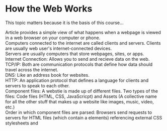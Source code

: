 # How the Web Works
This topic matters because it is the basis of this course...

Article provides a simple view of what happens when a webpage is viewed in a web browser on your computer or phone.   
Computers connected to the internet are called clients and servers. Clients are usually web user's internet-connected devices.  
Servers are usually computers that store webpages, sites, or apps.  
Internet Connection: Allows you to send and recieve data on the web.  
TCP/IP: Both are communication protocols that define how data should travel across the internet.  
DNS: Like an address book for websites.   
HTTP: An application protocol that defines a language for clients and servers to speak to each other.  
Component files: A webstie is made up of different files. Two types of the files: Code files (HTML, CSS, JavaScricpt) and Assets (A collective name for all the other stuff that makes up a website like images, music, video, etc.)  
Order in which component files are parsed: Browsers send requests to servers for HTML files (which contain a <link> elements) referencing external CSS stylesheets and <script> element refrencing external JavaScript scripts.  
The browser parses the HTML file first, and that leads to the browser recognizing any <link>-element references to external CSS stylesheets and any <script>-element references to scripts.  
As the browser parses the HTML, it sends requests back to the server for any CSS files it has found from <link> elements, and any JavaScript files it has found from <script> elements, and from those, then parses the CSS and JavaScript.  
The browser generates an in-memory DOM tree from the parsed HTML, generates an in-memory CSSOM structure from the parsed CSS, and compiles and executes the parsed JavaScript.  
As the browser builds the DOM tree and applies the styles from the CSSOM tree and executes the JavaScript, a visual representation of the page is painted to the screen, and the user sees the page content and can begin to interact with it.  

# What will your website look like?
This topic matters because it is the basis of this course...

What should your website be about?  
What information are you presenting on the subject?  
What does your website look like in simple high-level terms?  
Sketching out your design: On paper.  
Choosing your assets: text, theme color, images, font.  

# JavaScript basics
This topic matters because it is the basis of this course...

JavaScript is a programming language that adds interactivity to a website.  
Comments are snippets of text that can be added along with code. The browser ignores text marked as comments.   
You can write comments in JavaScript just as you can in CSS: "/* , */".  

# Short Poem
Like a river's current, it flows and cascades,
Across networks vast, through tangled braids,
Packets of data, in bytes and strings,
HTTP's magic, the melody it sings.

# JavaScript basics Cont.
Describe how HTML, CSS, and JS files are “parsed” in the browser:
HTML: The browser begins by parsing the HTML file, which defines the structure and content of the web page. It reads the HTML document from top to bottom, starting with the opening "<html>" tag and ending with the closing "</html>" tag. During this process, the browser identifies various elements such as headers, paragraphs, images, links, 
and more.  
As the HTML is parsed, the browser constructs a tree-like structure called the Document Object Model (DOM). The DOM represents the hierarchical relationship between different HTML elements, with the "<html>" tag as the root and nested elements as branches and leaves. This tree structure allows the browser to understand how the elements are organized on the page.
CSS: After the HTML parsing is complete, the browser moves on to parse the CSS (Cascading Style Sheets) files associated with the web page. CSS defines the presentation and layout of the HTML elements. The browser reads the CSS files and matches the styles to the corresponding HTML elements.  
During CSS parsing, the browser creates a separate structure known as the CSS Object Model (CSSOM). This model represents the styles defined in the CSS files, including properties like color, font, size, positioning, and more. The CSSOM is then combined with the DOM to create a Render Tree.  
JS: If the web page includes JavaScript files, the browser proceeds with parsing and executing them. JavaScript adds interactivity and dynamic behavior to the web page. When parsing JavaScript, the browser identifies functions, variables, loops, and other constructs and builds an abstract syntax tree (AST).  
Once the parsing is complete, the browser executes the JavaScript code, manipulating the DOM and CSSOM as needed. JavaScript can modify the content, style, and behavior of the web page, allowing for dynamic updates and interactivity.  
By parsing HTML, CSS, and JavaScript files, the browser creates the necessary structures (DOM, CSSOM, and AST) and combines them into a Render Tree. The Render Tree represents the final layout of the web page, including all visible elements, their styles, and the hierarchy in which they appear. Finally, the browser uses the Render Tree to render and display the web page on the user's screen.  
How can you find images to add to a Website?
Google images  
How do you create a String vs a Number in JavaScript?
let myString = "Hello, World!"; OR let myString = "Hello, World!";  
What is a Variable and why are they important in JavaScript?
In programming, a variable is a named container or storage location used to store data.   Variables in JavaScript are important becaause they serve as the building blocks of programs, allowing for data storage, manipulation, reusability, and interactivity. They provide the flexibility and power required to create dynamic and functional applications.  

# Introduction to HTML
This topic matters because it is the basis of this course...

What is an HTML attribute: 
extra information about the element that wont appear in the context.  

Describe the Anatomy of an HTMl element:
Starts with an opening tag followed by the element name followed by attributes followed by the content followed by self-closing tag followed by closing tag.  
Together, these components form the structure of an HTML element, defining its type, attributes, content, and boundaries. HTML elements can be nested inside each other to create a hierarchical structure, allowing for the construction of complex web pages.  

What is the Difference between "<article>" and "<section>" element tags?
The <article> element represents a self-contained, complete, and independently distributable composition within a document. It typically encapsulates content that could be considered a standalone entity, such as a blog post, news article, forum post, or a product description. It should make sense on its own and be meaningful even when extracted from the surrounding context.
The "<section>" element defines a thematic grouping of content within a document. It represents a standalone section or a logical block of related content that forms part of a larger whole. It doesn't carry the same standalone significance as an "<article>" but provides a way to organize and structure content based on a common theme or topic.  

What Elements does a “typical” website include?
Header, navigation menu, hero section, content sections, footer, contact information, call-to-action buttons, social media integration, images and media, footer navigation.  

How does metadata influence Search Engine Optimization?
Metadata plays a crucial role in Search Engine Optimization (SEO) by providing valuable information to search engines about the content and context of web pages.   

How is the "<meta>" HTML tag used when specifying metadata?
The "<meta>" HTML tag is used to specify various types of metadata about an HTML document. It provides information to browsers and search engines but is not displayed directly to website visitors. The "<meta>" tag is typically placed within the "<head>" section of an HTML document.  

# Miscellaneous
How to start to design a website:

What is the first step to designing a Website?
The first step to designing a website is to clarify its purpose and define the goals and objectives you want to achieve with the website.  

What is the most important question to answer when designing a Website?
what is the goal an purpose of this website?  

Semantics:

Why should you use an "&lt;h1>" element over a <span> element to display a top level heading?
Semantic Meaning, SEO Benefits, and accessibility.  

What are the benefits of using semantic tags in our HTML?
Leveraging semantic tags in HTML promotes accessibility, search engine optimization, maintainability, consistency, scalability, and future compatibility, resulting in well-structured and user-friendly websites.  

What is Javascript?

Describe 2 things that require JavaScript in the Browser?
Form Validation and Dynamic Content and interaction.  

How can you add JavaScript to an HTML document?
Inline JavaScript.  




Things I want to know more about



